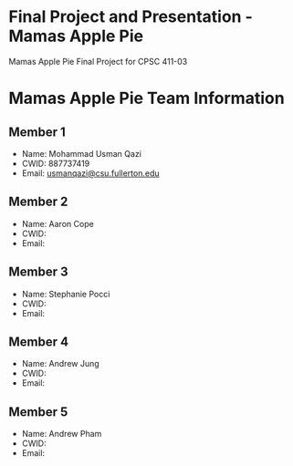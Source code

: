 # Final Project and Presentation - Mamas Apple Pie

Mamas Apple Pie Final Project for CPSC 411-03

# Mamas Apple Pie Team Information

## Member 1
* Name: Mohammad Usman Qazi
* CWID: 887737419
* Email: usmanqazi@csu.fullerton.edu

## Member 2
* Name: Aaron Cope
* CWID:
* Email:

## Member 3
* Name: Stephanie Pocci
* CWID:
* Email:

## Member 4
* Name: Andrew Jung
* CWID:
* Email:

## Member 5
* Name: Andrew Pham
* CWID:
* Email: